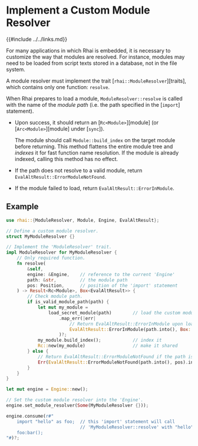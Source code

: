 Implement a Custom Module Resolver
=================================

{{#include ../../links.md}}

For many applications in which Rhai is embedded, it is necessary to customize the way that modules
are resolved.  For instance, modules may need to be loaded from script texts stored in a database,
not in the file system.

A module resolver must implement the trait [`rhai::ModuleResolver`][traits],
which contains only one function: `resolve`.

When Rhai prepares to load a module, `ModuleResolver::resolve` is called with the name
of the _module path_ (i.e. the path specified in the [`import`] statement).

* Upon success, it should return an [`Rc<Module>`][module] (or [`Arc<Module>`][module] under [`sync`]).
  
  The module should call `Module::build_index` on the target module before returning.
  This method flattens the entire module tree and _indexes_ it for fast function name resolution.
  If the module is already indexed, calling this method has no effect.

* If the path does not resolve to a valid module, return `EvalAltResult::ErrorModuleNotFound`.

* If the module failed to load, return `EvalAltResult::ErrorInModule`.


Example
-------

```rust
use rhai::{ModuleResolver, Module, Engine, EvalAltResult};

// Define a custom module resolver.
struct MyModuleResolver {}

// Implement the 'ModuleResolver' trait.
impl ModuleResolver for MyModuleResolver {
    // Only required function.
    fn resolve(
        &self,
        engine: &Engine,    // reference to the current 'Engine'
        path: &str,         // the module path
        pos: Position,      // position of the 'import' statement
    ) -> Result<Rc<Module>, Box<EvalAltResult>> {
        // Check module path.
        if is_valid_module_path(path) {
            let mut my_module =
                load_secret_module(path)        // load the custom module
                    .map_err(|err|
                        // Return EvalAltResult::ErrorInModule upon loading error
                        EvalAltResult::ErrorInModule(path.into(), Box::new(err), pos).into()
                    )?;
            my_module.build_index();            // index it
            Rc::new(my_module)                  // make it shared
        } else {
            // Return EvalAltResult::ErrorModuleNotFound if the path is invalid
            Err(EvalAltResult::ErrorModuleNotFound(path.into(), pos).into())
        }
    }
}

let mut engine = Engine::new();

// Set the custom module resolver into the 'Engine'.
engine.set_module_resolver(Some(MyModuleResolver {}));

engine.consume(r#"
    import "hello" as foo;  // this 'import' statement will call
                            // 'MyModuleResolver::resolve' with "hello" as 'path'
    foo:bar();
"#)?;
```
